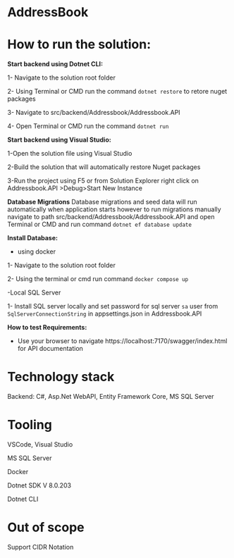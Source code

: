 # AddressBook

# How to run the solution:

 **Start backend using Dotnet CLI:**
 
 1- Navigate to the solution root folder
 
 2- Using Terminal or CMD run the command `dotnet restore` to retore nuget packages
 
 3- Navigate to src/backend/Addressbook/Addressbook.API
 
 4- Open Terminal or CMD run the command `dotnet run`

 **Start backend using  Visual Studio:**
 
 1-Open the solution file using Visual Studio
 
 2-Build the solution that will automatically restore Nuget packages
 
 3-Run the project using F5 or from Solution Explorer right click on Addressbook.API >Debug>Start New Instance

**Database Migrations**
Database migrations and seed data will run automatically when application starts however to run migrations manually navigate to path src/backend/Addressbook/Addressbook.API and open Terminal or CMD and run command
`dotnet ef database update
`

 **Install Database:**
 
 - using docker
   
   
 1- Navigate to the solution root folder
 
 2-  Using the terminal or cmd run command `docker compose up`
 
 
 -Local SQL Server
 
1- Install SQL server locally and set password for sql server `sa` user from `SqlServerConnectionString` in appsettings.json in Addressbook.API


 **How to test Requirements:**
 
- Use your browser to navigate https://localhost:7170/swagger/index.html for API documentation 


# Technology stack

Backend: C#, Asp.Net WebAPI, Entity Framework Core, MS SQL Server


# Tooling

VSCode, Visual Studio

MS SQL Server

Docker

Dotnet SDK V 8.0.203

Dotnet CLI


# Out of scope

Support CIDR Notation

